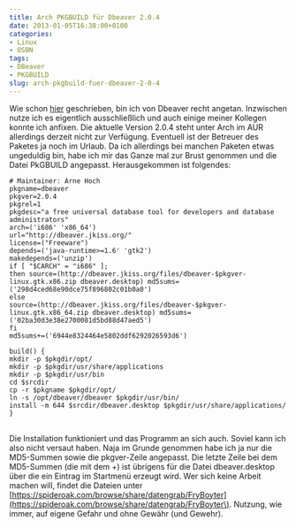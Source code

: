 ```yaml
---
title: Arch PKGBUILD für Dbeaver 2.0.4
date: 2013-01-05T16:38:00+0100
categories:
- Linux
- OSBN
tags:
- DBeaver
- PKGBUILD
slug: arch-pkgbuild-fuer-dbeaver-2-0-4
---
```

Wie schon [hier](https://fryboyter.de/alternative-zu-mysql-workbench "Alternative zu MySQL-Workbench") geschrieben, bin ich von Dbeaver recht angetan. Inzwischen nutze ich es eigentlich ausschließlich und auch einige meiner Kollegen konnte ich anfixen. Die aktuelle Version 2.0.4 steht unter Arch im AUR allerdings derzeit nicht zur Verfügung. Eventuell ist der Betreuer des Paketes ja noch im Urlaub. Da ich allerdings bei manchen Paketen etwas ungeduldig bin, habe ich mir das Ganze mal zur Brust genommen und die Datei PkGBUILD angepasst. Herausgekommen ist folgendes:

<pre class="line-numbers" style="white-space:pre-wrap;">
<code class="language-bash"># Maintainer: Arne Hoch
pkgname=dbeaver
pkgver=2.0.4
pkgrel=1
pkgdesc="a free universal database tool for developers and database administrators"
arch=('i686' 'x86_64')
url="http://dbeaver.jkiss.org/"
license=("Freeware")
depends=('java-runtime>=1.6' 'gtk2')
makedepends=('unzip')
if [ "$CARCH" = "i686" ];
then source=(http://dbeaver.jkiss.org/files/dbeaver-$pkgver-linux.gtk.x86.zip dbeaver.desktop) md5sums=('298d4ced68e90dce75f896802c01b0a0')
else
source=(http://dbeaver.jkiss.org/files/dbeaver-$pkgver-linux.gtk.x86_64.zip dbeaver.desktop) md5sums=('02ba30d3e38e2700081d5bd88d47aed5')
fi
md5sums+=('6944e8324464e5802ddf6292026593d6')

build() {
mkdir -p $pkgdir/opt/
mkdir -p $pkgdir/usr/share/applications
mkdir -p $pkgdir/usr/bin
cd $srcdir
cp -r $pkgname $pkgdir/opt/
ln -s /opt/dbeaver/dbeaver $pkgdir/usr/bin/
install -m 644 $srcdir/dbeaver.desktop $pkgdir/usr/share/applications/
}
</code>
</pre>

Die Installation funktioniert und das Programm an sich auch. Soviel kann ich also nicht versaut haben. Naja im Grunde genommen habe ich ja nur die MD5-Summen sowie die pkgver-Zeile angepasst. Die letzte Zeile bei dem MD5-Summen (die mit dem +) ist übrigens für die Datei dbeaver.desktop über die ein Eintrag im Startmenü erzeugt wird. Wer sich keine Arbeit machen will, findet die Dateien unter [https://spideroak.com/browse/share/datengrab/FryBoyter](https://spideroak.com/browse/share/datengrab/FryBoyter\). Nutzung, wie immer, auf eigene Gefahr und ohne Gewähr (und Gewehr).
